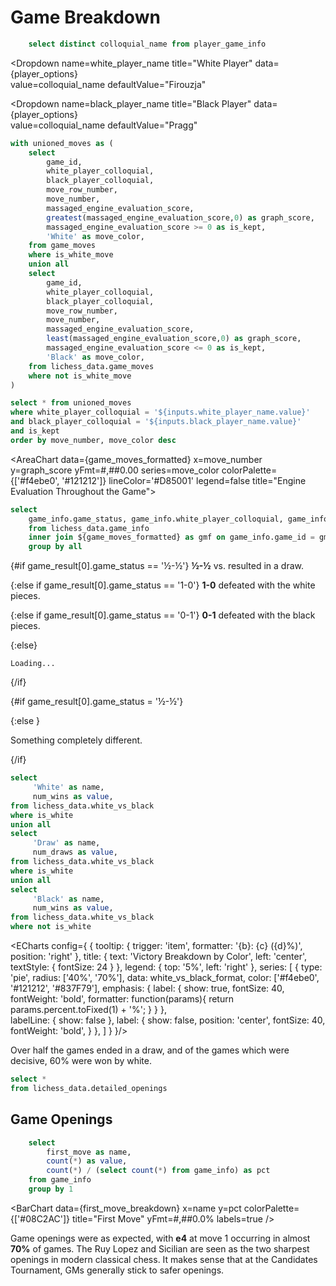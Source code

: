 # Game Breakdown

```sql player_options
    select distinct colloquial_name from player_game_info
```

<Dropdown
    name=white_player_name
    title="White Player"
    data={player_options}  
    value=colloquial_name
    defaultValue="Firouzja"
>
</Dropdown>

<Dropdown
    name=black_player_name
    title="Black Player"
    data={player_options}  
    value=colloquial_name
    defaultValue="Pragg"
>
</Dropdown>

```sql game_moves_formatted
with unioned_moves as (
    select 
        game_id,
        white_player_colloquial,
        black_player_colloquial,
        move_row_number, 
        move_number,
        massaged_engine_evaluation_score, 
        greatest(massaged_engine_evaluation_score,0) as graph_score,
        massaged_engine_evaluation_score >= 0 as is_kept,
        'White' as move_color, 
    from game_moves
    where is_white_move
    union all
    select
        game_id, 
        white_player_colloquial,
        black_player_colloquial,
        move_row_number, 
        move_number,
        massaged_engine_evaluation_score,
        least(massaged_engine_evaluation_score,0) as graph_score,
        massaged_engine_evaluation_score <= 0 as is_kept,
        'Black' as move_color,
    from lichess_data.game_moves
    where not is_white_move
)

select * from unioned_moves
where white_player_colloquial = '${inputs.white_player_name.value}'
and black_player_colloquial = '${inputs.black_player_name.value}'
and is_kept
order by move_number, move_color desc
```

<AreaChart
    data={game_moves_formatted}
    x=move_number
    y=graph_score
    yFmt=#,##0.00
    series=move_color
    colorPalette={['#f4ebe0', '#121212']}
    lineColor='#D85001'
    legend=false
    title="Engine Evaluation Throughout the Game">
    <ReferenceLine y=1.5 label="White Winning Advantage" hideValue=true labelPosition=aboveStart/>
    <ReferenceLine y=-1.5 label="Black Winning Advantage" hideValue=true labelPosition=aboveStart/>
</AreaChart>

```sql game_result
select 
    game_info.game_status, game_info.white_player_colloquial, game_info.black_player_colloquial 
    from lichess_data.game_info
    inner join ${game_moves_formatted} as gmf on game_info.game_id = gmf.game_id
    group by all
```

{#if game_result[0].game_status == '½-½'}
**½-½**
<Value data={game_result} column=white_player_colloquial/> vs. <Value data={game_result} column=black_player_colloquial/> resulted in a draw.


{:else if game_result[0].game_status == '1-0'}
**1-0**
<Value data={game_result} column=white_player_colloquial/> defeated <Value data={game_result} column=black_player_colloquial/> with the white pieces.

{:else if game_result[0].game_status == '0-1'}
**0-1**
<Value data={game_result} column=black_player_colloquial/> defeated <Value data={game_result} column=white_player_colloquial/> with the black pieces.

{:else}

    Loading...

{/if}



{#if game_result[0].game_status = '½-½'} 


{:else }

Something completely different.

{/if}

```sql white_vs_black_format
select
     'White' as name,
     num_wins as value,
from lichess_data.white_vs_black
where is_white
union all
select
     'Draw' as name,
     num_draws as value,
from lichess_data.white_vs_black
where is_white
union all
select
     'Black' as name,
     num_wins as value,
from lichess_data.white_vs_black
where not is_white
```

<ECharts config={
    {
        tooltip: {
            trigger: 'item',
            formatter: '{b}: {c} ({d}%)',
            position: 'right'
        },
        title: {
            text: 'Victory Breakdown by Color',
            left: 'center',
            textStyle: {
                fontSize: 24
            }
        },
        legend: {
            top: '5%',
            left: 'right'
        },
        series: [
            {
                type: 'pie',
                radius: ['40%', '70%'],
                data: white_vs_black_format,
                color: ['#f4ebe0', '#121212', '#837F79'],
                emphasis: {
                    label: {
                        show: true,
                        fontSize: 40,
                        fontWeight: 'bold',
                        formatter: function(params){
                            return params.percent.toFixed(1) + '%';
                        }
                    }
                },      
                labelLine: {
                    show: false
                },
                label: {
                    show: false,
                    position: 'center',
                    fontSize: 40,
                    fontWeight: 'bold',
                }
            }, 
        ]
    }
}/>

Over half the games ended in a draw, and of the games which were decisive, 60% were won by white.

```sql opening_breakdown
select *
from lichess_data.detailed_openings
```

## Game Openings

<BarChart
    data={opening_breakdown}
    x=opening_general
    y=total_games
    swapXY=true
    colorPalette='brown'
/>

```sql first_move_breakdown
    select 
        first_move as name,
        count(*) as value,
        count(*) / (select count(*) from game_info) as pct
    from game_info
    group by 1
```

<BarChart
    data={first_move_breakdown}
    x=name
    y=pct
    colorPalette={['#08C2AC']}
    title="First Move"
    yFmt=#,##0.0%
    labels=true
/>

Game openings were as expected, with **e4** at move 1 occurring in almost **70%** of games. The Ruy Lopez and Sicilian are seen as the two sharpest openings in modern classical chess. It makes sense that at the Candidates Tournament, GMs generally stick to safer openings.

